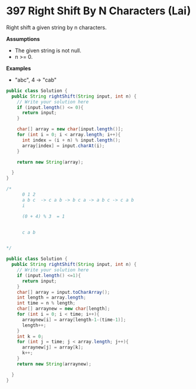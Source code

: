 # 397 Right Shift By N Characters (Lai)

Right shift a given string by n characters.

**Assumptions**

- The given string is not null.
- n >= 0.

**Examples**

- "abc", 4 -> "cab"



```java
public class Solution {
  public String rightShift(String input, int n) {
    // Write your solution here
    if (input.length() <= 0){
      return input;
    }

    char[] array = new char[input.length()];
    for (int i = 0; i < array.length; i++){
      int index = (i + n) % input.length();
      array[index] = input.charAt(i);
    }

    return new String(array);

  }
}

/*    
      0 1 2
      a b c  -> c a b -> b c a -> a b c -> c a b
      i

      (0 + 4) % 3  = 1


      c a b 


*/


```





```java
public class Solution {
  public String rightShift(String input, int n) {
    // Write your solution here
    if (input.length() <=1){
      return input;
    }
    char[] array = input.toCharArray();
    int length = array.length;
    int time = n % length;
    char[] arraynew = new char[length];
    for (int i = 0; i < time; i++){
      arraynew[i] = array[length-1-(time-1)];
      length++;
    }
    int k = 0;
    for (int j = time; j < array.length; j++){
      arraynew[j] = array[k];
      k++;
    }
    return new String(arraynew);

  }
}

```

